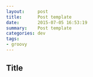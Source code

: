 ```yaml
---
layout:     post
title:      Post template
date:       2015-07-05 16:53:19
summary:    Post template
categories: dev
tags:
- groovy
---
```



## Title
